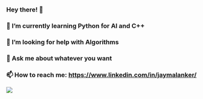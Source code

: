 ### Hey there! 👋
### 🌱 I’m currently learning Python for AI and C++
### 🤔 I’m looking for help with Algorithms
### 💬 Ask me about whatever you want
### 📫 How to reach me: https://www.linkedin.com/in/jaymalanker/
<img align="center" src="https://github-readme-stats.vercel.app/api?username=JayJM1011&&show_icons=true&&theme=merko" />
<!--
**JayJM1011/JayJM1011** is a ✨ _special_ ✨ repository because its `README.md` (this file) appears on your GitHub profile.

Here are some ideas to get you started:

- 🔭 I’m currently working on ...
- 🌱 I’m currently learning ...
- 👯 I’m looking to collaborate on ...
- 🤔 I’m looking for help with ...
- 💬 Ask me about ...
- 📫 How to reach me: ...
- 😄 Pronouns: ...
- ⚡ Fun fact: ...
-->
